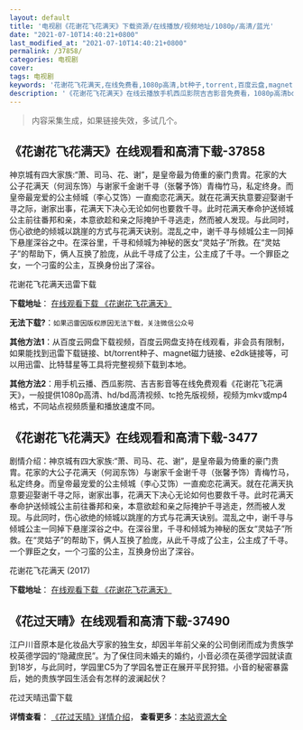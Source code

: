 ```yaml
---
layout: default
title: '电视剧《花谢花飞花满天》下载资源/在线播放/视频地址/1080p/高清/蓝光'
date: "2021-07-10T14:40:21+0800"
last_modified_at: "2021-07-10T14:40:21+0800"
permalink: /37858/
categories: 电视剧
cover:
tags: 电视剧
keywords: '花谢花飞花满天,在线免费看,1080p高清,bt种子,torrent,百度云盘,magnet,磁力链,迅雷下载资源'
description: '《花谢花飞花满天》在线云播放手机西瓜影院吉吉影音免费看，1080p高清bd/hd未删减完整版和tc抢先枪版，mkv/mp4格式，附带bt/torrent种子、magnet/磁力链、百度云盘、网盘资源迅雷下载链接'
---
```


>内容采集生成，如果链接失效，多试几个。


## 《花谢花飞花满天》在线观看和高清下载-37858

神京城有四大家族:“萧、司马、花、谢”，是皇帝最为倚重的豪门贵胄。花家的大公子花满天（何润东饰）与谢家千金谢千寻（张馨予饰）青梅竹马，私定终身。而皇帝最宠爱的公主倾城（李心艾饰）一直痴恋花满天。就在花满天执意要迎娶谢千寻之际，谢家出事，花满天下决心无论如何也要救千寻。此时花满天奉命护送倾城公主前往番邦和亲，本意欲趁和亲之际掩护千寻逃走，然而被人发现。与此同时，伤心欲绝的倾城以跳崖的方式与花满天诀别。混乱之中，谢千寻与倾城公主一同掉下悬崖深谷之中。在深谷里，千寻和倾城为神秘的医女“灵姑子”所救。在“灵姑子”的帮助下，俩人互换了脸庞，从此千寻成了公主，公主成了千寻。一个罪臣之女，一个刁蛮的公主，互换身份出了深谷。


花谢花飞花满天迅雷下载

**下载地址**： [在线观看下载 《花谢花飞花满天》](https://www.993dy.com//vod-detail-id-28439.html) 


**无法下载?**：`如果迅雷因版权原因无法下载，关注微信公众号 `

**其他方法1**：从百度云网盘下载视频，百度云网盘支持在线观看，非会员有限制，如果能找到迅雷下载链接、bt/torrent种子、magnet磁力链接、e2dk链接等，可以用迅雷、比特彗星等工具将完整视频下载到本地。

**其他方法2**：用手机云播、西瓜影院、吉吉影音等在线免费观看《花谢花飞花满天》，一般提供1080p高清、hd/bd高清视频、tc抢先版视频，视频为mkv或mp4格式，不同站点视频质量和播放速度不同。


## 《花谢花飞花满天》在线观看和高清下载-3477

剧情介绍：神京城有四大家族:“萧、司马、花、谢”，是皇帝最为倚重的豪门贵胄。花家的大公子花满天（何润东饰）与谢家千金谢千寻（张馨予饰）青梅竹马，私定终身。而皇帝最宠爱的公主倾城（李心艾饰）一直痴恋花满天。就在花满天执意要迎娶谢千寻之际，谢家出事，花满天下决心无论如何也要救千寻。此时花满天奉命护送倾城公主前往番邦和亲，本意欲趁和亲之际掩护千寻逃走，然而被人发现。与此同时，伤心欲绝的倾城以跳崖的方式与花满天诀别。混乱之中，谢千寻与倾城公主一同掉下悬崖深谷之中。在深谷里，千寻和倾城为神秘的医女“灵姑子”所救。在“灵姑子”的帮助下，俩人互换了脸庞，从此千寻成了公主，公主成了千寻。一个罪臣之女，一个刁蛮的公主，互换身份出了深谷。


花谢花飞花满天 (2017)

**下载地址**： [在线观看下载 《花谢花飞花满天》](https://www.btbtdy.me/btdy/dy11903.html) 


## 《花过天晴》在线观看和高清下载-37490

江户川音原本是化妆品大亨家的独生女，却因半年前父亲的公司倒闭而成为贵族学校英德学园的“隐藏庶民”。为了保住同未婚夫的婚约，小音必须在英德学园就读直到18岁，与此同时，学园里C5为了学园名誉正在展开平民狩猎。小音的秘密暴露后，她的贵族学园生活会有怎样的波澜起伏？


花过天晴迅雷下载

**详情查看**： [《花过天晴》详情介绍](/movie/37490/)， **查看更多**：[本站资源大全](/movie/t/all/)

